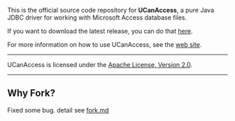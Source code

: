 This is the official source code repository for **UCanAccess**, a pure Java JDBC driver for working with
Microsoft Access database files.

If you want to download the latest release, you can do that [here](https://sourceforge.net/projects/ucanaccess/files/latest/download).

For more information on how to use UCanAccess, see the [web site](http://ucanaccess.sourceforge.net/site.html).

---

UCanAccess is licensed under the [Apache License, Version 2.0](http://www.apache.org/licenses/LICENSE-2.0).


---

## Why Fork?

Fixed some bug. detail see [fork.md](fork.md)

